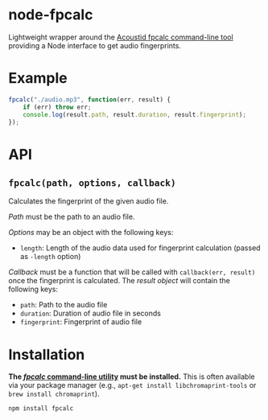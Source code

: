 # node-fpcalc

Lightweight wrapper around the [Acoustid fpcalc command-line
tool](http://acoustid.org/chromaprint) providing a Node interface to get
audio fingerprints.

# Example

```js
fpcalc("./audio.mp3", function(err, result) {
	if (err) throw err;
	console.log(result.path, result.duration, result.fingerprint);
});
```

# API

## `fpcalc(path, options, callback)`

Calculates the fingerprint of the given audio file.

*Path* must be the path to an audio file.

*Options* may be an object with the following keys:

 * `length`: Length of the audio data used for fingerprint calculation
   (passed as `-length` option)

*Callback* must be a function that will be called with `callback(err,
result)` once the fingerprint is calculated. The *result object* will
contain the following keys:

 * `path`: Path to the audio file
 * `duration`: Duration of audio file in seconds
 * `fingerprint`: Fingerprint of audio file

# Installation

**The [*fpcalc* command-line utility](http://acoustid.org/chromaprint) must be
installed.** This is often available via your package manager (e.g., `apt-get
install libchromaprint-tools` or `brew install chromaprint`).

```
npm install fpcalc
```
